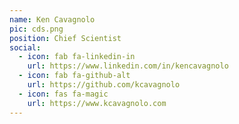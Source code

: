 ```yaml
---
name: Ken Cavagnolo
pic: cds.png
position: Chief Scientist
social:
  - icon: fab fa-linkedin-in
    url: https://www.linkedin.com/in/kencavagnolo
  - icon: fab fa-github-alt
    url: https://github.com/kcavagnolo
  - icon: fas fa-magic
    url: https://www.kcavagnolo.com
---
```

